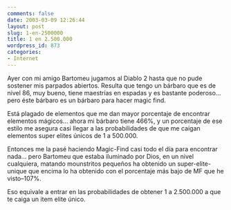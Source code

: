 ```yaml
---
comments: false
date: 2003-03-09 12:26:44
layout: post
slug: 1-en-2500000
title: 1 en 2.500.000
wordpress_id: 873
categories:
- Internet
---
```


Ayer con mi amigo Bartomeu jugamos al Diablo 2 hasta que no pude sostener mis parpados abiertos. Resulta que tengo un bárbaro que es de nivel 86, muy bueno, tiene maestrías en espadas y es bastante poderoso… pero éste bárbaro es un bárbaro para hacer magic find.





Está plagado de elementos que me dan mayor porcentaje de encontrar elementos mágicos… ahora mi bárbaro tiene 466%, y un porcentaje de ese estilo me asegura casi llegar a las probabilidades de que me caigan elementos super elites únicos de 1 a 500.000.





Entonces me la pasé haciendo Magic-Find casi todo el día para encontrar nada… pero Bartomeu que estaba iluminado por Dios, en un nivel cualquiera, matando mounstritos pequeños ha obtenido un super-elite-unique que encima lo ha obtenido con el porcentaje más bajo de MF que he visto–107%.





Eso equivale a entrar en las probabilidades de obtener 1 a 2.500.000 a que te caiga un item elite único.




 

